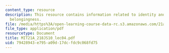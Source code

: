 ```yaml
---
content_type: resource
description: This resource contains information related to identity and categorical
  belongingness.
file: /media/https%3A/open-learning-course-data-rc.s3.amazonaws.com/21a-218j-identity-and-difference-spring-2010/79428943e795a09d17dcfdc9c068fd75_MIT21A_218JS10_lec04.pdf
file_type: application/pdf
resourcetype: Document
title: MIT21A_218JS10_lec04.pdf
uid: 79428943-e795-a09d-17dc-fdc9c068fd75
---
```

